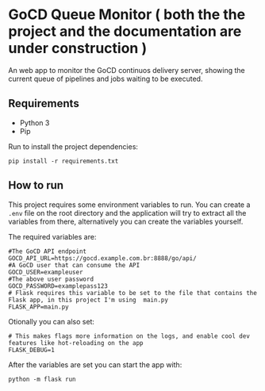 # GoCD Queue Monitor ( both the the project and the documentation are under construction  )
An web app to monitor the GoCD continuos delivery server, showing the current queue of pipelines and jobs waiting to be executed.

## Requirements

- Python 3
- Pip

Run to install the project dependencies:
```
pip install -r requirements.txt
```

## How to run

This project requires some environment variables to run. You can create a `.env` file on the root directory and the application will try to extract all the variables from there, alternatively you can create the variables yourself.

The required variables are:
```
#The GoCD API endpoint
GOCD_API_URL=https://gocd.example.com.br:8888/go/api/
#A GoCD user that can consume the API
GOCD_USER=exampleuser
#The above user password
GOCD_PASSWORD=examplepass123
# Flask requires this variable to be set to the file that contains the Flask app, in this project I'm using  main.py
FLASK_APP=main.py
```

Otionally you can also set:

```
# This makes flags more information on the logs, and enable cool dev features like hot-reloading on the app
FLASK_DEBUG=1
```

After the variables are set you can start the app with:

```
python -m flask run
```